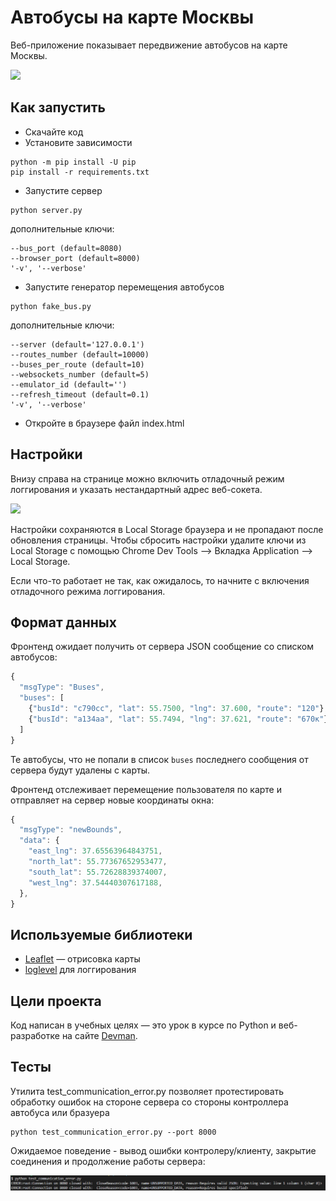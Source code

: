 # Автобусы на карте Москвы

Веб-приложение показывает передвижение автобусов на карте Москвы.

<img src="screenshots/buses.gif">

## Как запустить

- Скачайте код
- Установите зависимости
```
python -m pip install -U pip
pip install -r requirements.txt
```

- Запустите сервер
```
python server.py
```
дополнительные ключи:
```
--bus_port (default=8080)
--browser_port (default=8000)
'-v', '--verbose'
```

- Запустите генератор перемещения автобусов
```
python fake_bus.py
```
дополнительные ключи:
```
--server (default='127.0.0.1')
--routes_number (default=10000)
--buses_per_route (default=10)
--websockets_number (default=5)
--emulator_id (default='')
--refresh_timeout (default=0.1)
'-v', '--verbose'
```

- Откройте в браузере файл index.html


## Настройки

Внизу справа на странице можно включить отладочный режим логгирования и указать нестандартный адрес веб-сокета.

<img src="screenshots/settings.png">

Настройки сохраняются в Local Storage браузера и не пропадают после обновления страницы. Чтобы сбросить настройки удалите ключи из Local Storage с помощью Chrome Dev Tools —> Вкладка Application —> Local Storage.

Если что-то работает не так, как ожидалось, то начните с включения отладочного режима логгирования.

## Формат данных

Фронтенд ожидает получить от сервера JSON сообщение со списком автобусов:

```js
{
  "msgType": "Buses",
  "buses": [
    {"busId": "c790сс", "lat": 55.7500, "lng": 37.600, "route": "120"},
    {"busId": "a134aa", "lat": 55.7494, "lng": 37.621, "route": "670к"},
  ]
}
```

Те автобусы, что не попали в список `buses` последнего сообщения от сервера будут удалены с карты.

Фронтенд отслеживает перемещение пользователя по карте и отправляет на сервер новые координаты окна:

```js
{
  "msgType": "newBounds",
  "data": {
    "east_lng": 37.65563964843751,
    "north_lat": 55.77367652953477,
    "south_lat": 55.72628839374007,
    "west_lng": 37.54440307617188,
  },
}
```



## Используемые библиотеки

- [Leaflet](https://leafletjs.com/) — отрисовка карты
- [loglevel](https://www.npmjs.com/package/loglevel) для логгирования


## Цели проекта

Код написан в учебных целях — это урок в курсе по Python и веб-разработке на сайте [Devman](https://dvmn.org).

## Тесты
Утилита test_communication_error.py позволяет протестировать обработку ошибок на стороне сервера со стороны контроллера автобуса или бразуера

```
python test_communication_error.py --port 8000
```

Ожидаемое поведение - вывод ошибки контролеру/клиенту, закрытие соединения и продолжение работы сервера:

<img src="screenshots/error_handling.png">
